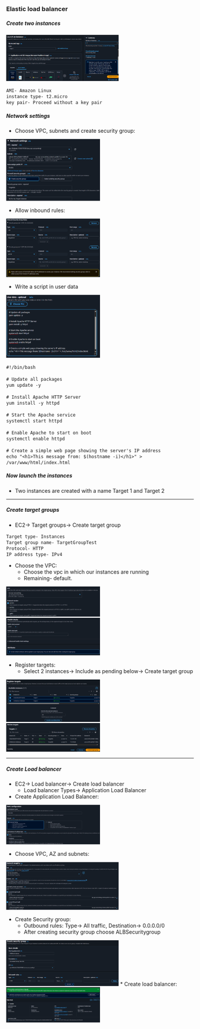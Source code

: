 ### Elastic load balancer
##### Create two instances
<img src=".github/images/img_17.png" alt="elastic load balancer" width="60%"/>

```commandline
AMI- Amazon Linux
instance type- t2.micro
key pair- Proceed without a key pair
```
##### Network settings
* Choose VPC, subnets and create security group:
<img src=".github/images/img_18.png" alt="elastic load balancer" width="50%"/>

* Allow inbound rules:
<img src=".github/images/img_19.png" alt="elastic load balancer" width="50%"/>

* Write a script in user data
<img src=".github/images/img_20.png" alt="elastic load balancer" width="50%"/>

```
#!/bin/bash

# Update all packages
yum update -y

# Install Apache HTTP Server
yum install -y httpd

# Start the Apache service
systemctl start httpd

# Enable Apache to start on boot
systemctl enable httpd

# Create a simple web page showing the server's IP address
echo "<h1>This message from: $(hostname -i)</h1>" > /var/www/html/index.html
```
##### Now launch the instances
* Two instances are created with a name Target 1 and Target 2
___
##### Create target groups
* EC2→ Target groups→ Create target group
```commandline
Target type- Instances
Target group name- TargetGroupTest
Protocol- HTTP
IP address type- IPv4
```
* Choose the VPC:
    * Choose the vpc in which our instances are running 
    * Remaining- default.
<img src=".github/images/img_21.png" alt="elastic load balancer" width="50%"/>
<img src=".github/images/img_22.png" alt="elastic load balancer" width="50%"/>

* Register targets:
  * Select 2 instances→ Include as pending below→ Create target group
<img src=".github/images/img_23.png" alt="elastic load balancer" width="50%"/>
<img src=".github/images/img_24.png" alt="elastic load balancer" width="50%"/>

___

##### Create Load balancer
* EC2→ Load balancer→ Create load balancer
  * Load balancer Types→ Application Load Balancer
* Create Application Load Balancer:
<img src=".github/images/img_25.png" alt="elastic load balancer" width="50%"/>

* Choose VPC, AZ and subnets:
<img src=".github/images/img_26.png" alt="elastic load balancer" width="60%"/>

* Create Security group:
  * Outbound rules: Type→ All traffic, Destination→ 0.0.0.0/0
  * After creating security group choose ALBSecuritygroup 
<img src=".github/images/img_27.png" alt="elastic load balancer" width="60%"/>
  * Create load balancer:
<img src=".github/images/img_28.png" alt="elastic load balancer" width="50%"/>
